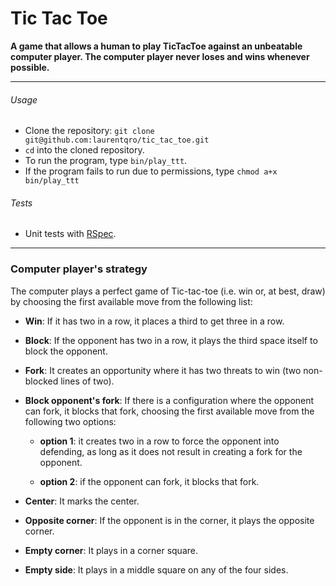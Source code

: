 # Tic Tac Toe

**A game that allows a human to play TicTacToe against an unbeatable computer player. The computer player never loses and wins whenever possible.**

---

###### Usage

* Clone the repository: `git clone git@github.com:laurentqro/tic_tac_toe.git`
* `cd` into the cloned repository.
* To run the program, type `bin/play_ttt`.
* If the program fails to run due to permissions, type `chmod a+x bin/play_ttt`

###### Tests

* Unit tests with [RSpec](https://github.com/rspec/rspec).

---

### Computer player's strategy

The computer plays a perfect game of Tic-tac-toe (i.e. win or, at best, draw) by choosing the first available move from the following list:

* **Win**: If it has two in a row, it places a third to get three in a row.

* **Block**: If the opponent has two in a row, it plays the third space itself to block the opponent.

* **Fork**: It creates an opportunity where it has two threats to win (two non-blocked lines of two).

* **Block opponent's fork**: If there is a configuration where the opponent can fork, it blocks that fork, choosing the first available move from the following two options:

    * **option 1**:  it creates two in a row to force the opponent into defending, as long as it does not result in creating a fork for the opponent.

    * **option 2**: if the opponent can fork, it blocks that fork.

* **Center**: It marks the center.

* **Opposite corner**: If the opponent is in the corner, it plays the opposite corner.

* **Empty corner**: It plays in a corner square.

* **Empty side**: It plays in a middle square on any of the four sides.